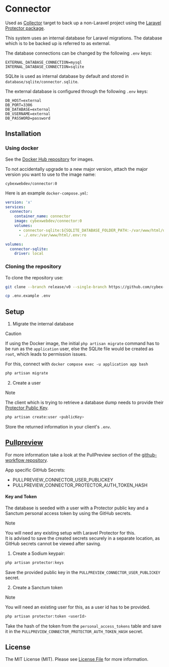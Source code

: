 # Connector

Used as [Collector](https://github.com/cybex-gmbh/collector) target to back up a non-Laravel project using
the [Laravel Protector package](https://github.com/cybex-gmbh/laravel-protector).

This system uses an internal database for Laravel migrations. The database which is to be backed up is referred to as external.

The database connections can be changed by the following `.env` keys:

```dotenv
EXTERNAL_DATABASE_CONNECTION=mysql
INTERNAL_DATABASE_CONNECTION=sqlite
```

SQLite is used as internal database by default and stored in `database/sqlite/connector.sqlite`.

The external database is configured through the following `.env` keys:

```dotenv
DB_HOST=external
DB_PORT=3306
DB_DATABASE=external
DB_USERNAME=external
DB_PASSWORD=password
```

## Installation

### Using docker

See the [Docker Hub repository](https://hub.docker.com/r/cybexwebdev/connector) for images.

To not accidentally upgrade to a new major version, attach the major version you want to use to the image name:

`cybexwebdev/connector:0`

Here is an example `docker-compose.yml`:

```yaml
version: 'x'
services:
  connector:
    container_name: connector
    image: cybexwebdev/connector:0
    volumes:
      - connector-sqlite:${SQLITE_DATABASE_FOLDER_PATH:-/var/www/html/database/sqlite}
      - ./.env:/var/www/html/.env:ro

volumes:
  connector-sqlite:
    driver: local
```

### Cloning the repository

To clone the repository use:

```bash
git clone --branch release/v0 --single-branch https://github.com/cybex-gmbh/connector.git
```

```bash
cp .env.example .env
```

## Setup

1. Migrate the internal database

> [!CAUTION]
> 
> If using the Docker image, the initial `php artisan migrate` command has to be run as the `application` user, else the SQLite file would be created as `root`, which leads to
> permission issues.
> 
> For this, connect with `docker compose exec -u application app bash`

```bash
php artisan migrate
```

2. Create a user

> [!NOTE]
> 
> The client which is trying to retrieve a database dump needs to provide their [Protector Public Key](https://github.com/cybex-gmbh/laravel-protector#on-the-client-machine).

```bash
php artisan create:user <publicKey>
```

Store the returned information in your client's `.env`.

## [Pullpreview](https://github.com/pullpreview/action)

For more information take a look at the PullPreview section of the [github-workflow repository](https://github.com/cybex-gmbh/github-workflows#pullpreview).

App specific GitHub Secrets:

- PULLPREVIEW_CONNECTOR_USER_PUBLICKEY
- PULLPREVIEW_CONNECTOR_PROTECTOR_AUTH_TOKEN_HASH

#### Key and Token

The database is seeded with a user with a Protector public key and a Sanctum personal access token by using the GitHub secrets.

> [!NOTE]
>
> You will need any existing setup with Laravel Protector for this. \
> It is advised to save the created secrets securely in a separate location, as GitHub secrets cannot be viewed after saving.

1. Create a Sodium keypair:

```bash
php artisan protector:keys
```

Save the provided public key in the `PULLPREVIEW_CONNECTOR_USER_PUBLICKEY` secret.

2. Create a Sanctum token

> [!NOTE]
>
> You will need an existing user for this, as a user id has to be provided.

```bash
php artisan protector:token <userId>
```

Take the hash of the token from the `personal_access_tokens` table and save it in the `PULLPREVIEW_CONNECTOR_PROTECTOR_AUTH_TOKEN_HASH` secret.

## License

The MIT License (MIT). Please see [License File](LICENSE) for more information.
